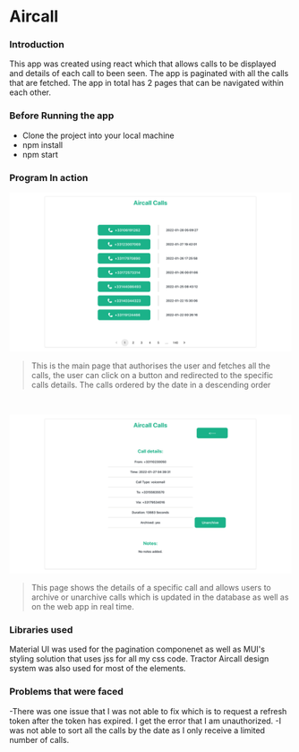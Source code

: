 # Aircall 

### Introduction 
This app was created using react which that allows calls to be displayed and details of each call to been seen. The app is paginated with all the calls that are fetched. The app in total has 2 pages that can be navigated within each other. 

### Before Running the app 

- Clone the project into your local machine
- npm install 
- npm start 

### Program In action 
![Home Page](https://github.com/dinnosaur/Aircall-FrontEnd/blob/main/Images/Screenshot%202022-01-28%20at%2018.06.27.png?raw=true)

>This is the main page that authorises the user and fetches all the calls, the user can click on a button and redirected to the specific calls details. The calls ordered by the date in a descending order

&nbsp;

![Home Page](https://github.com/dinnosaur/Aircall-FrontEnd/blob/main/Images/Screenshot%202022-01-28%20at%2018.09.18.png?raw=true)

>This page shows the details of a specific call and allows users to archive or unarchive calls which is updated in the database as well as on the web app in real time.

### Libraries used 
Material UI was used for the pagination componenet as well as MUI's styling solution that uses jss for all my css code.
Tractor Aircall design system was also used for most of the elements.


### Problems that were faced 
-There was one issue that I was not able to fix which is to request a refresh token after the token has expired. I get the error that I am unauthorized. 
-I was not able to sort all the calls by the date as I only receive a limited number of calls. 





